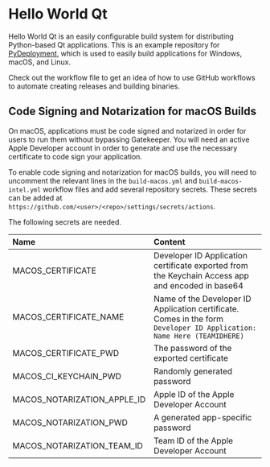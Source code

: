 # Hello World Qt
Hello World Qt is an easily configurable build system for distributing
Python-based Qt applications. This is an example repository for
[PyDeployment](https://github.com/pydeployment/pydeployment), which is used to
easily build applications for Windows, macOS, and Linux.

Check out the workflow file to get an idea of how to use GitHub workflows to
automate creating releases and building binaries.

## Code Signing and Notarization for macOS Builds
On macOS, applications must be code signed and notarized in order for users to
run them without bypassing Gatekeeper. You will need an active Apple Developer
account in order to generate and use the necessary certificate to code sign
your application.

To enable code signing and notarization for macOS builds, you will need to
uncomment the relevant lines in the `build-macos.yml` and
`build-macos-intel.yml` workflow files and add several repository secrets.
These secrets can be added at
`https://github.com/<user>/<repo>/settings/secrets/actions`.

The following secrets are needed.

| Name | Content |
| :-- | :-- |
| MACOS_CERTIFICATE | Developer ID Application certificate exported from the Keychain Access app and encoded in base64 |
| MACOS_CERTIFICATE_NAME | Name of the Developer ID Application certificate. Comes in the form `Developer ID Application: Name Here (TEAMIDHERE)` |
| MACOS_CERTIFICATE_PWD | The password of the exported certificate |
| MACOS_CI_KEYCHAIN_PWD | Randomly generated password |
| MACOS_NOTARIZATION_APPLE_ID | Apple ID of the Apple Developer Account |
| MACOS_NOTARIZATION_PWD | A generated app-specific password |
| MACOS_NOTARIZATION_TEAM_ID | Team ID of the Apple Developer Account |
